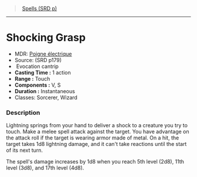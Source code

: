 ﻿---
!SpellItem
Name: Shocking Grasp
AltName: '[Poigne électrique](hd_spells_poigne_electrique.md)'
Type: Evocation
Level: cantrip
CastingTime: 1 action
Range: Touch
Components: V, S
Duration: Instantaneous
Classes: Sorcerer, Wizard
Family: SpellVO
Source: (SRD p179)
Id: spells_vo.md#shocking-grasp
ParentLink: spells_vo.md#spells-srd-p
ParentName: Spells (SRD p)
NameLevel: 1
Attributes: {}
---
> [Spells (SRD p)](srd_spells.md)

---

# Shocking Grasp

- MDR: [Poigne électrique](hd_spells_poigne_electrique.md)
- Source: (SRD p179)
-  Evocation cantrip
- **Casting Time :** 1 action
- **Range :** Touch
- **Components :** V, S
- **Duration :** Instantaneous
- Classes: Sorcerer, Wizard

### Description

Lightning springs from your hand to deliver a shock to a creature you try to touch. Make a melee spell attack against the target. You have advantage on the attack roll if the target is wearing armor made of metal. On a hit, the target takes 1d8 lightning damage, and it can't take reactions until the start of its next turn.

The spell's damage increases by 1d8 when you reach 5th level (2d8), 11th level (3d8), and 17th level (4d8).

